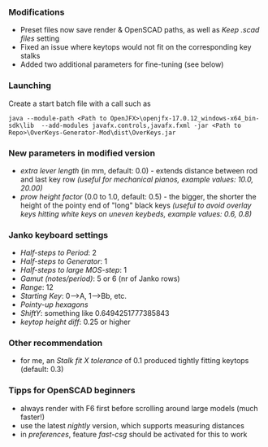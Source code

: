 ### Modifications

- Preset files now save render & OpenSCAD paths, as well as *Keep .scad files* setting
- Fixed an issue where keytops would not fit on the corresponding key stalks
- Added two additional parameters for fine-tuning (see below)

### Launching

Create a start batch file with a call such as

    java --module-path <Path to OpenJFX>\openjfx-17.0.12_windows-x64_bin-sdk\lib  --add-modules javafx.controls,javafx.fxml -jar <Path to Repo>\OverKeys-Generator-Mod\dist\OverKeys.jar

### New parameters in modified version

- *extra lever length* (in mm, default: 0.0) - extends distance between rod and last key row *(useful for mechanical pianos, example values: 10.0, 20.00)* 
- *prow height factor* (0.0 to 1.0, default: 0.5) - the bigger, the shorter the height of the pointy end of "long" black keys *(useful to avoid overlay keys hitting white keys on uneven keybeds, example values: 0.6, 0.8)*

### Janko keyboard settings

- *Half-steps to Period*: 2
- *Half-steps to Generator*: 1
- *Half-steps to large MOS-step*: 1
- *Gamut (notes/period)*: 5 or 6 (nr of Janko rows)
- *Range*: 12 
- *Starting Key*: 0-->A, 1-->Bb, etc.
- *Pointy-up hexagons*
- *ShiftY*: something like 0.6494251777385843
- *keytop height diff*: 0.25 or higher

### Other recommendation

- for me, an *Stalk fit X tolerance* of 0.1 produced tightly fitting keytops (default: 0.3)

### Tipps for OpenSCAD beginners

- always render with F6 first before scrolling around large models (much faster!)
- use the latest *nightly* version, which supports measuring distances
- in *preferences*, feature *fast-csg* should be activated for this to work

